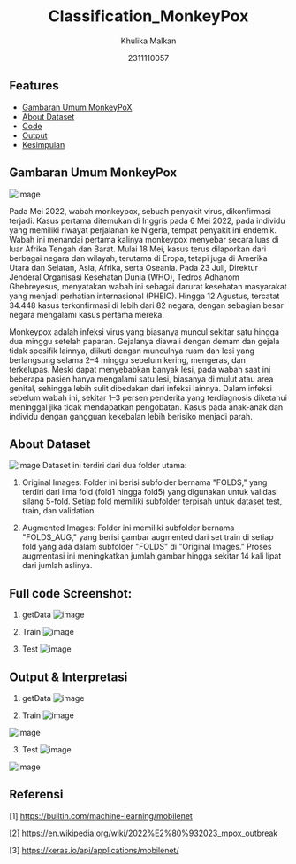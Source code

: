 # <h1 align="center">Classification_MonkeyPox</h1>
<p align="center">Khulika Malkan</p>
<p align="center">2311110057</p>

## Features

- [Gambaran Umum MonkeyPoX](#GambaranumumMonkeyPox)
- [About Dataset](#AboutDataset)
- [Code](#Code)
- [Output](#Output)
- [Kesimpulan](#Kesimpulan)

## Gambaran Umum MonkeyPox
![image](https://github.com/user-attachments/assets/caecf5dc-1c1a-42b5-87ca-7684067f2f56)

Pada Mei 2022, wabah monkeypox, sebuah penyakit virus, dikonfirmasi terjadi. Kasus pertama ditemukan di Inggris pada 6 Mei 2022, pada individu yang memiliki riwayat perjalanan ke Nigeria, tempat penyakit ini endemik. Wabah ini menandai pertama kalinya monkeypox menyebar secara luas di luar Afrika Tengah dan Barat. Mulai 18 Mei, kasus terus dilaporkan dari berbagai negara dan wilayah, terutama di Eropa, tetapi juga di Amerika Utara dan Selatan, Asia, Afrika, serta Oseania. Pada 23 Juli, Direktur Jenderal Organisasi Kesehatan Dunia (WHO), Tedros Adhanom Ghebreyesus, menyatakan wabah ini sebagai darurat kesehatan masyarakat yang menjadi perhatian internasional (PHEIC). Hingga 12 Agustus, tercatat 34.448 kasus terkonfirmasi di lebih dari 82 negara, dengan sebagian besar negara mengalami kasus pertama mereka.


Monkeypox adalah infeksi virus yang biasanya muncul sekitar satu hingga dua minggu setelah paparan. Gejalanya diawali dengan demam dan gejala tidak spesifik lainnya, diikuti dengan munculnya ruam dan lesi yang berlangsung selama 2–4 minggu sebelum kering, mengeras, dan terkelupas. Meski dapat menyebabkan banyak lesi, pada wabah saat ini beberapa pasien hanya mengalami satu lesi, biasanya di mulut atau area genital, sehingga lebih sulit dibedakan dari infeksi lainnya. Dalam infeksi sebelum wabah ini, sekitar 1–3 persen penderita yang terdiagnosis diketahui meninggal jika tidak mendapatkan pengobatan. Kasus pada anak-anak dan individu dengan gangguan kekebalan lebih berisiko menjadi parah.


## About Dataset
![image](https://github.com/user-attachments/assets/2b8fa5bf-42ee-41fa-b6b5-4f2f4235b177)
Dataset ini terdiri dari dua folder utama:
1.	Original Images:
Folder ini berisi subfolder bernama "FOLDS," yang terdiri dari lima fold (fold1 hingga fold5) yang digunakan untuk validasi silang 5-fold. Setiap fold memiliki subfolder terpisah untuk dataset test, train, dan validation.

3.	Augmented Images:
Folder ini memiliki subfolder bernama "FOLDS_AUG," yang berisi gambar augmented dari set train di setiap fold yang ada dalam subfolder "FOLDS" di "Original Images." Proses augmentasi ini meningkatkan jumlah gambar hingga sekitar 14 kali lipat dari jumlah aslinya.


## Full code Screenshot:
1. getData
![image](https://github.com/user-attachments/assets/bcf800eb-5123-437e-8bc9-9b8ac9fe6748)



2. Train
![image](https://github.com/user-attachments/assets/ea5e2724-a740-4736-b61c-d7acdb5accba)



3. Test
![image](https://github.com/user-attachments/assets/a04993c7-8ac2-4a84-8f55-f39e2636050b)


## Output & Interpretasi
1. getData
![image](https://github.com/user-attachments/assets/64cd57eb-3fb4-4a29-b2de-a8ae3393b831)

   
2. Train
![image](https://github.com/user-attachments/assets/7927d1be-4a9d-4cf4-8f84-e294367f4128)

![image](https://github.com/user-attachments/assets/0fa8dc38-0045-47a3-b674-706161641f63)


3. Test
![image](https://github.com/user-attachments/assets/26b0a820-f049-400e-9eba-21f31104b4e9)

![image](https://github.com/user-attachments/assets/e8d8240e-05d4-4542-910c-360005a97a43)


## Referensi
[1] https://builtin.com/machine-learning/mobilenet

[2] https://en.wikipedia.org/wiki/2022%E2%80%932023_mpox_outbreak

[3] https://keras.io/api/applications/mobilenet/
